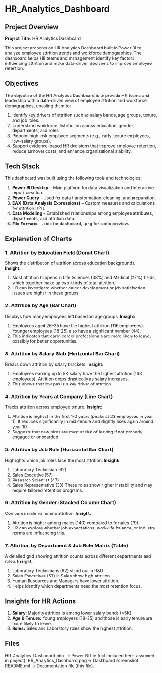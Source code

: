# HR_Analytics_Dashboard

## Project Overview

**Project Title**: HR Analytics Dashboard

This project presents an HR Analytics Dashboard built in Power BI to analyze employee attrition trends and workforce demographics. The dashboard helps HR teams and management identify key factors influencing attrition and make data-driven decisions to improve employee retention.

## Objectives

The objective of the HR Analytics Dashboard is to provide HR teams and leadership with a data-driven view of employee attrition and workforce demographics, enabling them to:

1. Identify key drivers of attrition such as salary bands, age groups, tenure, and job roles.
2. Understand workforce distribution across education, gender, departments, and roles.
3. Pinpoint high-risk employee segments (e.g., early-tenure employees, low-salary groups).
4. Support evidence-based HR decisions that improve employee retention, reduce turnover costs, and enhance organizational stability.

## Tech Stack

This dashboard was built using the following tools and technologies:

1. **Power BI Desktop** – Main platform for data visualization and interactive report creation.
2. **Power Query** – Used for data transformation, cleaning, and preparation.
3. **DAX (Data Analysis Expressions)** – Custom measures and calculations for attrition KPIs.
4. **Data Modeling** – Established relationships among employee attributes, departments, and attrition data.
5. **File Formats** – .pbix for dashboard, .png for static preview.

## Explanation of Charts

### 1. Attrition by Education Field (Donut Chart)

Shows the distribution of attrition across education backgrounds.  <br />
**Insight:**
1. Most attrition happens in Life Sciences (38%) and Medical (27%) fields, which together make up two-thirds of total attrition.
2. HR can investigate whether career development or job satisfaction issues are higher in these groups.

### 2. Attrition by Age (Bar Chart)

Displays how many employees left based on age groups.
**Insight:**
1. Employees aged 26–35 have the highest attrition (116 employees). Younger employees (18–25) also have a significant number (44).
2. This indicates that early-career professionals are more likely to leave, possibly for better opportunities.

### 3. Attrition by Salary Slab (Horizontal Bar Chart)

Breaks down attrition by salary brackets.
**Insight:**
1. Employees earning up to 5K salary have the highest attrition (163 employees). Attrition drops drastically as salary increases.
2. This shows that low pay is a key driver of attrition.

### 4. Attrition by Years at Company (Line Chart)

Tracks attrition across employee tenure.
**Insight:** 
1. Attrition is highest in the first 1–2 years (peaks at 23 employees in year 1). It reduces significantly in mid-tenure and slightly rises again around year 10.
2. Suggests that new hires are most at risk of leaving if not properly engaged or onboarded.

### 5. Attrition by Job Role (Horizontal Bar Chart)

Highlights which job roles face the most attrition.
**Insight:**
1. Laboratory Technician (62)
2. Sales Executive (57)
3. Research Scientist (47)
4. Sales Representative (33)
These roles show higher instability and may require tailored retention programs.

### 6. Attrition by Gender (Stacked Column Chart)

Compares male vs female attrition.
**Insight:**
1. Attrition is higher among males (140) compared to females (79).
2. HR can explore whether job expectations, work-life balance, or industry norms are influencing this.

### 7. Attrition by Department & Job Role Matrix (Table)

A detailed grid showing attrition counts across different departments and roles.
**Insight:**
1. Laboratory Technicians (62) stand out in R&D.
2. Sales Executives (57) in Sales show high attrition.
3. Human Resources and Managers have lower attrition.
4. Helps identify which departments need the most retention focus.

## Insights for HR Actions

1. **Salary**: Majority attrition is among lower salary bands (<5K).
2. **Age & Tenure:** Young employees (18–35) and those in early tenure are more likely to leave.
3. **Roles:** Sales and Laboratory roles show the highest attrition.

## Files

HR_Analytics_Dashboard.pbix → Power BI file (not included here, assumed in project).
HR_Analytics_Dashboard.png → Dashboard screenshot.
README.md → Documentation file (this file).    
